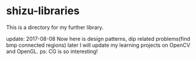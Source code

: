 # shizu-libraries

This is a directory for my further library. 

update: 2017-08-08
	Now here is design patterns, dip related problems(find bmp connected regions)
	later I will update my learning projects on OpenCV and OpenGL.
	ps: CG is so interesting! 
